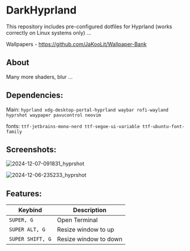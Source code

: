 # DarkHyprland
This repository includes pre-configured dotfiles for Hyprland (works correctly on Linux systems only) ...

Wallpapers - https://github.com/JaKooLit/Wallpaper-Bank

## About
Many more shaders, blur ...

## Dependencies:
Main:  `hyprland xdg-desktop-portal-hyprland waybar rofi-wayland hyprshot waypaper pavucontrol neovim`

fonts: `ttf-jetbrains-mono-nerd ttf-segoe-ui-variable ttf-ubuntu-font-family`

## Screenshots:

![2024-12-07-091831_hyprshot](https://github.com/user-attachments/assets/6d553f8f-0621-40a4-a5f9-7dbbd5f26b0f)

![2024-12-06-235233_hyprshot](https://github.com/user-attachments/assets/691660ad-06ae-4d98-aa26-d7247b652e3a)

## Features:
| Keybind | Description |
| --- | --- |
| `SUPER, G` | Open Terminal |
| `SUPER ALT, G` | Resize window to up |
| `SUPER SHIFT, G` | Resize window to down |
